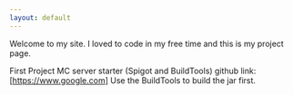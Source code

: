 ```yaml
---
layout: default
---
```


Welcome to my site.
I loved to code in my free time and this is my project page.

First Project
MC server starter (Spigot and BuildTools)
github link: [https://www.google.com]
Use the BuildTools to build the jar first.
